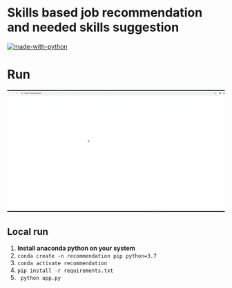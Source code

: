 # Skills based job recommendation and needed skills suggestion
[![made-with-python](https://img.shields.io/badge/Made%20with-Python-1f425f.svg)](https://www.python.org/)


# Run
![alt text](https://github.com/ADARSHULTIMATE/ideahack/blob/master/job_new.gif)


## Local run
1. **Install anaconda python on your system**
2. ``` conda create -n recommendation pip python=3.7 ```
3. ``` conda activate recommendation ```
4. ``` pip install -r requirements.txt ```
5. ``` python app.py```




